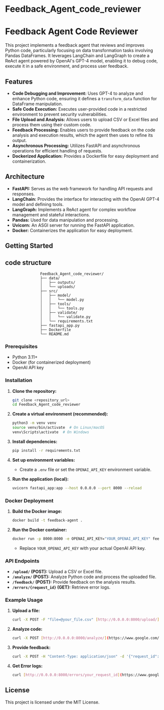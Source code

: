 # Feedback_Agent_code_reviewer

# Feedback Agent Code Reviewer

This project implements a feedback agent that reviews and improves Python code, particularly focusing on data transformation tasks involving Pandas DataFrames. It leverages LangChain and LangGraph to create a ReAct agent powered by OpenAI's GPT-4 model, enabling it to debug code, execute it in a safe environment, and process user feedback.

## Features

* **Code Debugging and Improvement:** Uses GPT-4 to analyze and enhance Python code, ensuring it defines a `transform_data` function for DataFrame manipulation.
* **Safe Code Execution:** Executes user-provided code in a restricted environment to prevent security vulnerabilities.
* **File Upload and Analysis:** Allows users to upload CSV or Excel files and process them using their custom code.
* **Feedback Processing:** Enables users to provide feedback on the code analysis and execution results, which the agent then uses to refine its output.
* **Asynchronous Processing:** Utilizes FastAPI and asynchronous operations for efficient handling of requests.
* **Dockerized Application:** Provides a Dockerfile for easy deployment and containerization.

## Architecture

* **FastAPI:** Serves as the web framework for handling API requests and responses.
* **LangChain:** Provides the interface for interacting with the OpenAI GPT-4 model and defining tools.
* **LangGraph:** Implements a ReAct agent for complex workflow management and stateful interactions.
* **Pandas:** Used for data manipulation and processing.
* **Uvicorn:** An ASGI server for running the FastAPI application.
* **Docker:** Containerizes the application for easy deployment.

## Getting Started
## code structure

                    Feedback_Agent_code_reviewer/
                    ├── data/
                    │   ├── outputs/
                    │   └── uploads/
                    ├── src/
                    │   ├── model/
                    │   │   └── model.py
                    │   ├── tools/
                    │   │   └── tools.py
                    │   ├── validate/
                    │   │   └── validate.py
                    │   └── requirements.txt
                    ├── fastapi_app.py
                    ├── Dockerfile
                    └── README.md
                    
### Prerequisites

* Python 3.11+
* Docker (for containerized deployment)
* OpenAI API key

### Installation

1.  **Clone the repository:**

    ```bash
    git clone <repository_url>
    cd Feedback_Agent_code_reviewer
    ```

2.  **Create a virtual environment (recommended):**

    ```bash
    python3 -m venv venv
    source venv/bin/activate  # On Linux/macOS
    venv\Scripts\activate  # On Windows
    ```

3.  **Install dependencies:**

    ```bash
    pip install -r requirements.txt
    ```

4.  **Set up environment variables:**

    * Create a `.env` file or set the `OPENAI_API_KEY` environment variable.

5.  **Run the application (local):**

    ```bash
    uvicorn fastapi_app:app --host 0.0.0.0 --port 8000 --reload
    ```

### Docker Deployment

1.  **Build the Docker image:**

    ```bash
    docker build -t feedback-agent .
    ```

2.  **Run the Docker container:**

    ```bash
    docker run -p 8000:8000 -e OPENAI_API_KEY="YOUR_OPENAI_API_KEY" feedback-agent
    ```

    * Replace `YOUR_OPENAI_API_KEY` with your actual OpenAI API key.

### API Endpoints

* **`/upload/` (POST):** Upload a CSV or Excel file.
* **`/analyze/` (POST):** Analyze Python code and process the uploaded file.
* **`/feedback/` (POST):** Provide feedback on the analysis results.
* **`/errors/{request_id}` (GET):** Retrieve error logs.

### Example Usage

1.  **Upload a file:**

    ```bash
    curl -X POST -F "file=@your_file.csv" [http://0.0.0.0:8000/upload/](http://0.0.0.0:8000/upload/)
    ```

2.  **Analyze code:**

    ```bash
    curl -X POST [http://0.0.0.0:8000/analyze/](https://www.google.com/search?q=http://0.0.0.0:8000/analyze/) -F "user_code=@your_code.py" -F "file_path=data/uploads/your_file_uuid.csv"
    ```

3.  **Provide feedback:**

    ```bash
    curl -X POST -H "Content-Type: application/json" -d '{"request_id": "your_request_id", "feedback": "Your feedback message"}' [http://0.0.0.0:8000/feedback/](https://www.google.com/search?q=http://0.0.0.0:8000/feedback/)
    ```

4.  **Get Error logs:**

    ```bash
    curl [http://0.0.0.0:8000/errors/your_request_id](https://www.google.com/search?q=http://0.0.0.0:8000/errors/your_request_id)
    ```



## License

This project is licensed under the MIT License.
